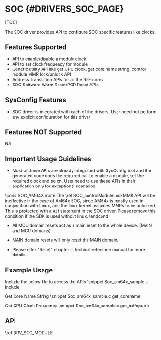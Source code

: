 # SOC {#DRIVERS_SOC_PAGE}

[TOC]

The SOC driver provides API to configure SOC specific features like clocks.

## Features Supported

- API to enable/disable a module clock
- API to set clock frequency for module
- Generic utility API like get CPU clock, get core name string, control module MMR lock/unlock API
- Address Translation APIs for all the R5F cores
- SOC Software Warm Reset/POR Reset APIs

## SysConfig Features

- SOC driver is integrated with each of the drivers. User need not perform any explicit configuration for this driver

## Features NOT Supported

NA

## Important Usage Guidelines

- Most of these APIs are already integrated with SysConfig tool and the generated code
does the required call to enable a module, set the required clock and so on.
User need to use these APIs in their application only for exceptional scenarios.

\cond SOC_AM64X
\note The \ref SOC_controlModuleLockMMR API will be ineffective in the case of AM64x SOC, since AM64x is mostly used in conjunction with Linux, and the linux kernel assumes MMRs to be unlocked. This is protected with a `#if` statement in the SOC driver. Please remove this condition if the SDK is used without linux.
\endcond

- All MCU domain resets act as a main reset to the whole device. (MAIN and MCU domains)

- MAIN domain resets will only reset the MAIN domain.

- Please refer "Reset" chapter in techical reference manual for more details.

## Example Usage

Include the below file to access the APIs
\snippet Soc_am64x_sample.c include

Get Core Name String
\snippet Soc_am64x_sample.c get_corename

Get CPU Clock Frequency
\snippet Soc_am64x_sample.c get_selfcpuclk

## API

\ref DRV_SOC_MODULE
